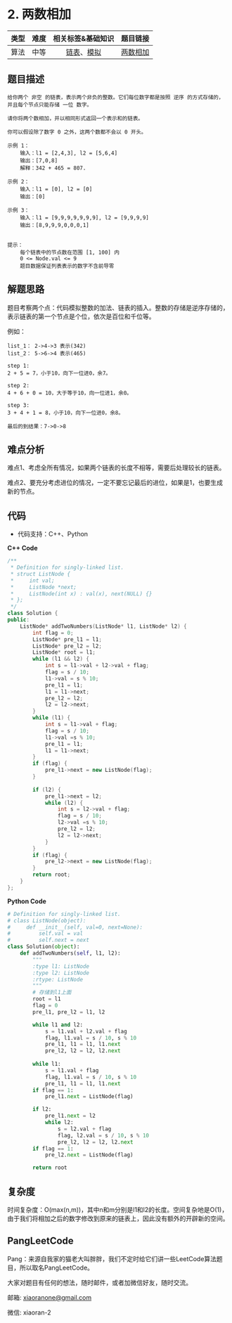# 2. 两数相加


| 类型 | 难度 | 相关标签&基础知识 | 题目链接 |
| :------: | :--------: | :---: | :------: | 
| 算法 | 中等 | [链表](#)、[模拟](#) | [两数相加](https://leetcode-cn.com/problems/add-two-numbers) | 

## 题目描述

```
给你两个 非空 的链表，表示两个非负的整数。它们每位数字都是按照 逆序 的方式存储的，并且每个节点只能存储 一位 数字。

请你将两个数相加，并以相同形式返回一个表示和的链表。

你可以假设除了数字 0 之外，这两个数都不会以 0 开头。

示例 1：
    输入：l1 = [2,4,3], l2 = [5,6,4]
    输出：[7,0,8]
    解释：342 + 465 = 807.

示例 2：
    输入：l1 = [0], l2 = [0]
    输出：[0]

示例 3：
    输入：l1 = [9,9,9,9,9,9,9], l2 = [9,9,9,9]
    输出：[8,9,9,9,0,0,0,1]


提示：
    每个链表中的节点数在范围 [1, 100] 内
    0 <= Node.val <= 9
    题目数据保证列表表示的数字不含前导零

```

## 解题思路
题目考察两个点：代码模拟整数的加法、链表的插入。整数的存储是逆序存储的，表示链表的第一个节点是个位，依次是百位和千位等。

例如：
```
list_1： 2->4->3 表示(342)
list_2： 5->6->4 表示(465)

step 1:
2 + 5 = 7，小于10，向下一位进0，余7。

step 2: 
4 + 6 + 0 = 10，大于等于10，向一位进1，余0。

step 3:
3 + 4 + 1 = 8，小于10，向下一位进0，余8。

最后的到结果：7->0->8
```

## 难点分析

难点1、考虑全所有情况，如果两个链表的长度不相等，需要后处理较长的链表。

难点2、要充分考虑进位的情况，一定不要忘记最后的进位，如果是1，也要生成新的节点。

## 代码
- 代码支持：C++、Python

**C++ Code**
```C++
/**
 * Definition for singly-linked list.
 * struct ListNode {
 *     int val;
 *     ListNode *next;
 *     ListNode(int x) : val(x), next(NULL) {}
 * };
 */
class Solution {
public:
    ListNode* addTwoNumbers(ListNode* l1, ListNode* l2) {
        int flag = 0;
        ListNode* pre_l1 = l1;
        ListNode* pre_l2 = l2;
        ListNode* root = l1;
        while (l1 && l2) {
            int s = l1->val + l2->val + flag;
            flag = s / 10;
            l1->val = s % 10;
            pre_l1 = l1;
            l1 = l1->next;
            pre_l2 = l2;
            l2 = l2->next;
        }
        while (l1) {
            int s = l1->val + flag;
            flag = s / 10;
            l1->val =s % 10;
            pre_l1 = l1;
            l1 = l1->next;
        }
        if (flag) {
            pre_l1->next = new ListNode(flag);
        }
        
        if (l2) {
            pre_l1->next = l2;
            while (l2) {
                int s = l2->val + flag;
                flag = s / 10;
                l2->val =s % 10;
                pre_l2 = l2;
                l2 = l2->next;
            }
        }
        if (flag) {
            pre_l2->next = new ListNode(flag);
        }
        return root;
    }
};
```

**Python Code**
```Python
# Definition for singly-linked list.
# class ListNode(object):
#     def __init__(self, val=0, next=None):
#         self.val = val
#         self.next = next
class Solution(object):
    def addTwoNumbers(self, l1, l2):
        """
        :type l1: ListNode
        :type l2: ListNode
        :rtype: ListNode
        """
        # 存储到l1上面
        root = l1
        flag = 0
        pre_l1, pre_l2 = l1, l2

        while l1 and l2:
            s = l1.val + l2.val + flag
            flag, l1.val = s / 10, s % 10
            pre_l1, l1 = l1, l1.next
            pre_l2, l2 = l2, l2.next
        
        while l1:
            s = l1.val + flag
            flag, l1.val = s / 10, s % 10
            pre_l1, l1 = l1, l1.next
        if flag == 1:
            pre_l1.next = ListNode(flag)

        if l2:
            pre_l1.next = l2
            while l2:
                s = l2.val + flag
                flag, l2.val = s / 10, s % 10
                pre_l2, l2 = l2, l2.next
        if flag == 1:
            pre_l2.next = ListNode(flag)

        return root
```

## 复杂度
时间复杂度：O(max(n,m))，其中n和m分别是l1和l2的长度。空间复杂地是O(1)，由于我们将相加之后的数字修改到原来的链表上，因此没有额外的开辟新的空间。

## PangLeetCode

Pang：来源自我家的猫老大叫胖胖，我们不定时给它们讲一些LeetCode算法题目，所以取名PangLeetCode。

大家对题目有任何的想法，随时邮件，或者加微信好友，随时交流。

邮箱: xiaoranone@gmail.com

微信: xiaoran-2 